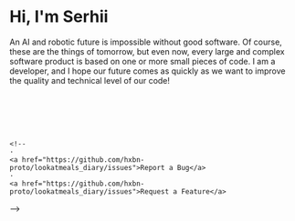 # Hi, I'm Serhii
<!--https://img.shields.io/badge/-LinkedIn-black.svg?style=flat-square&logo=linkedin&colorB=555-->
An AI and robotic future is impossible without good software. Of course, these are the things of tomorrow, but even now, every large and complex software product is based on one or more small pieces of code. I am a developer, and I hope our future comes as quickly as we want to improve the quality and technical level of our code!
<p align="center">
<br>
<!--<a href="https://">Telegram</a>
 · <a href="https://">Facebook</a>
 · <a href="https://">Twitter</a>-->
<br>
<br>
<br>
</p>

<!--
## I am currently working on project
<!--[![contributions welcome](https://img.shields.io/badge/contributions-welcome-brightgreen.svg?style=flat)](https://GitHub.com/hxbn-proto/lookatmeals_diary/issues/)
[![GitHub contributors](https://img.shields.io/github/contributors/hxbn-proto/lookatmeals_diary.svg)](https://GitHub.com/hxbn-proto/lookatmeals_diary/graphs/contributors/)
<!--[![Website lookatmeals.com](https://img.shields.io/website-up-down-green-red/https/lookatmeals.com.svg)](https://lookatmeals.com/)
[![GitHub version](https://badge.fury.io/gh/hxbn-proto%2Flookatmeals_diary.svg)](https://github.com/hxbn-proto/lookatmeals_diary)
[![HitCount](http://hits.dwyl.com/hxbn-proto/https://githubcom/hxbn-proto/lookatmeals_diary.svg)](http://hits.dwyl.com/hxbn-proto/https://githubcom/hxbn-proto/lookatmeals_diary)
[![GitHub issues](https://img.shields.io/github/issues/hxbn-proto/lookatmeals_diary.svg)](https://GitHub.com/hxbn-proto/lookatmeals_diary/issues/)
[![GitHub license](https://img.shields.io/github/license/hxbn-proto/lookatmeals_diary.svg)](https://github.com/hxbn-proto/lookatmeals_diary/blob/master/LICENSE)
[![Maintenance](https://img.shields.io/badge/Maintained%3F-frozen-blue.svg)](https://GitHub.com/hxbn-proto/lookatmeals_diary/graphs/commit-activity)-->
 <!--
 <p align="center">
  <a href="https://GitHub.com/hxbn-proto/lookatmeals_diary/">
    <img src="https://raw.githubusercontent.com/hxbn-proto/hxbn-proto/master/logo-min.svg" alt="Logo" width="200" height="200">
  </a-->
<!--
  <h3 align="center">Look At Meals</h3>
<p align="center"-->
<!--a href="https://lookatmeals.com/"><img alt="Website lookatmeals.com" src="https://img.shields.io/website-up-down-green-red/https/lookatmeals.com.svg"></a>
<a href="https://github.com/hxbn-proto/lookatmeals_diary/blob/master/LICENSE"><img alt="GitHub license" src="https://img.shields.io/github/license/hxbn-proto/lookatmeals_diary.svg"></a>
<a href="https://gitgub.com/hxbn-proto/lookatmeals_diary/graphs/commit-activity"><img alt="Maintenance" src="https://img.shields.io/badge/Maintained%3F-frozen-blue.svg"></a>
 <a href="https://www.linkedin.com/in/serhii-chernyk"><img alt="LinkedIn profile" src="https://img.shields.io/badge/-LinkedIn-black.svg?logo=linkedin&colorB=555"></a>
</p>
  <p align="center">
    Personalized diet calculator and food tracker
    <br/>
    <a href="https://GitHub.com/hxbn-proto/lookatmeals_diary/"><strong>Explore the docs »</strong></a>
    <br/>
    <br/>
    <!--a href="https://lookatmeals.com">View Application</a-->
    <!--
    ·
    <a href="https://github.com/hxbn-proto/lookatmeals_diary/issues">Report a Bug</a>
    ·
    <a href="https://github.com/hxbn-proto/lookatmeals_diary/issues">Request a Feature</a>
  </p>
</p>
-->
